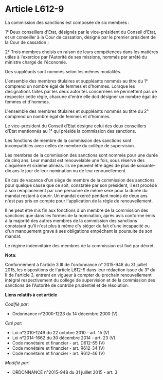 # Article L612-9

La commission des sanctions est composée de six membres : 

1° Deux conseillers d'Etat, désignés par le vice-président du Conseil d'Etat, et un conseiller à la Cour de cassation,
désigné par le premier président de la Cour de cassation ; 

2° Trois membres choisis en raison de leurs compétences dans les matières utiles à l'exercice par l'Autorité de ses missions,
nommés par arrêté du ministre chargé de l'économie. 

Des suppléants sont nommés selon les mêmes modalités. 

L'ensemble des membres titulaires et suppléants nommés au titre du 1° comprend un nombre égal de femmes et d'hommes. Lorsque
les désignations faites par les deux autorités concernées ne permettent pas de respecter cette règle, chacune d'entre elle
doit désigner un nombre égal de femmes et d'hommes.

L'ensemble des membres titulaires et suppléants nommés au titre du 2° comprend un nombre égal de femmes et d'hommes.

Le vice-président du Conseil d'Etat désigne celui des deux conseillers d'Etat mentionnés au 1° qui préside la commission des
sanctions. 

Les fonctions de membre de la commission des sanctions sont incompatibles avec celles de membre du collège de supervision. 

Les membres de la commission des sanctions sont nommés pour une durée de cinq ans. Leur mandat est renouvelable une fois,
sous réserve des cinquième et sixième alinéas. Ils ne peuvent être âgés de plus de soixante-dix ans le jour de leur
nomination ou de leur renouvellement. 

En cas de vacance d'un siège de membre de la commission des sanctions pour quelque cause que ce soit, constatée par son
président, il est procédé à son remplacement par une personne de même sexe pour la durée du mandat restant à courir. Un
mandat exercé pendant moins de deux ans n'est pas pris en compte pour l'application de la règle de renouvellement. 

Il ne peut être mis fin aux fonctions d'un membre de la commission des sanctions que dans les formes de la nomination, après
avis conforme émis à la majorité des autres membres de la commission des sanctions constatant qu'il n'est plus à même d'y
siéger du fait d'une incapacité ou d'un manquement grave à ses obligations empêchant la poursuite de son mandat. 

Le régime indemnitaire des membres de la commission est fixé par décret.

**Nota:**

Conformément à l'article 3 III de l'ordonnance n° 2015-948 du 31 juillet 2015, les dispositions de l'article L612-9 dans leur
rédaction issue du 3° du II de l'article 3, entrent en vigueur à compter du prochain renouvellement intégral respectivement
du collège de supervision et de la commission des sanctions de l'Autorité de contrôle prudentiel et de résolution.

**Liens relatifs à cet article**

_Codifié par_:

  - Ordonnance n°2000-1223 du 14 décembre 2000 (V)

_Cité par_:

  - Loi n°2010-1249 du 22 octobre 2010 - art. 15 (V)
  - Loi n°2014-1662 du 30 décembre 2014 - art. 23 (V)
  - Code monétaire et financier - art. D612-55 (V)
  - Code monétaire et financier - art. R612-34 (V)
  - Code monétaire et financier - art. R612-46 (V)

_Modifié par_:

  - ORDONNANCE n°2015-948 du 31 juillet 2015 - art. 3
